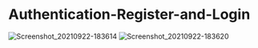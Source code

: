 # Authentication-Register-and-Login
![Screenshot_20210922-183614](https://user-images.githubusercontent.com/86973880/134349469-74fdb89d-add7-4e85-91ce-cf070b477e3d.jpg)
![Screenshot_20210922-183620](https://user-images.githubusercontent.com/86973880/134349475-8091759c-5d53-431c-8ae0-cfaeb4bb4b9e.jpg)
